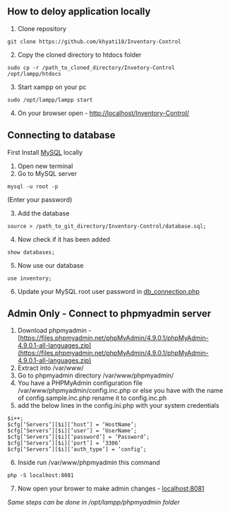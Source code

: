 ## How to deloy application locally

1. Clone repository
```
git clone https://github.com/khyati18/Inventory-Control
```
2. Copy the cloned directory to htdocs folder
```
sudo cp -r /path_to_cloned_directory/Invetory-Control /opt/lampp/htdocs
```
3. Start xampp on your pc
```
sudo /opt/lampp/lampp start
```
4. On your browser open - [http://localhost/Inventory-Control/](http://localhost/Inventory-Control)


## Connecting to database

First Install [MySQL](https://dev.mysql.com/doc/mysql-installation-excerpt/5.7/en/) locally

1. Open new terminal
2. Go to MySQL server
```
mysql -u root -p
```
(Enter your password)

3. Add the database
```
source > /path_to_git_directory/Inventory-Control/database.sql;
```
4. Now check if it has been added
```
show databases;
```
5. Now use our database 
```
use inventory;
```
6. Update your MySQL root user password in [db_connection.php](./config/db_connection.php)

## Admin Only - Connect to phpmyadmin server 

1. Download phpmyadmin - [https://files.phpmyadmin.net/phpMyAdmin/4.9.0.1/phpMyAdmin-4.9.0.1-all-languages.zip](https://files.phpmyadmin.net/phpMyAdmin/4.9.0.1/phpMyAdmin-4.9.0.1-all-languages.zip)
2. Extract into /var/www/
3. Go to phpmyadmin directory /var/www/phpmyadmin/
4. You have a PHPMyAdmin configuration file /var/www/phpmyadmin/config.inc.php or else you have with the name of
config.sample.inc.php rename it to config.inc.ph
5. add the below lines in the config.ini.php with your system credentials
```
$i++;
$cfg[‘Servers’][$i][‘host’] = ‘HostName’;
$cfg[‘Servers’][$i][‘user’] = ‘UserName’;
$cfg[‘Servers’][$i][‘password’] = ‘Password’;
$cfg[‘Servers’][$i][‘port’] = ‘3306’
$cfg[‘Servers’][$i][‘auth_type’] = ‘config’;
```
6. Inside run /var/www/phpmyadmin this command
```
php -S localhost:8081
```
7. Now open your brower to make admin changes - [localhost:8081](localhost:8081)

*Same steps can be done in /opt/lampp/phpmyadmin folder*
